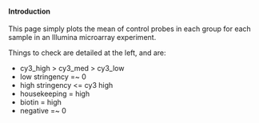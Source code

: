 
#### Introduction

This page simply plots the mean of control probes in each group for each sample in an Illumina microarray experiment. 

Things to check are detailed at the left, and are:

* cy3_high > cy3_med > cy3_low
* low stringency =~ 0
* high stringency <= cy3 high
* housekeeping = high
* biotin = high
* negative =~ 0
